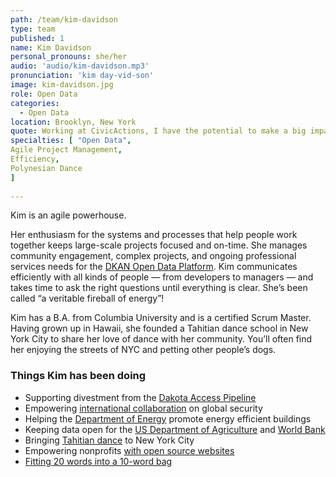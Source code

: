 ```yaml
---
path: /team/kim-davidson
type: team
published: 1
name: Kim Davidson
personal_pronouns: she/her
audio: 'audio/kim-davidson.mp3'
pronunciation: 'kim day-vid-son'
image: kim-davidson.jpg
role: Open Data
categories: 
  - Open Data
location: Brooklyn, New York
quote: Working at CivicActions, I have the potential to make a big impact on social change.
specialties: [ "Open Data",
Agile Project Management,
Efficiency,
Polynesian Dance
]
  
---
```


Kim is an agile powerhouse.

Her enthusiasm for the systems and processes that help people work together keeps large-scale projects focused and on-time. She manages community engagement, complex projects, and ongoing professional services needs for the [DKAN Open Data Platform](https://getdkan.org/). Kim communicates efficiently with all kinds of people — from developers to managers — and takes time to ask the right questions until everything is clear. She’s been called “a veritable fireball of energy”!

Kim has a B.A. from Columbia University and is a certified Scrum Master. Having grown up in Hawaii, she founded a Tahitian dance school in New York City to share her love of dance with her community. You’ll often find her enjoying the streets of NYC and petting other people’s dogs.




### Things Kim has been doing
* Supporting divestment from the [Dakota Access Pipeline](https://starvethesnake.com/)
* Empowering [international collaboration](https://civicactions.com/case-study/globalnet) on global security
* Helping the [Department of Energy](https://betterbuildingsinitiative.energy.gov/) promote energy efficient buildings
* Keeping data open for the [US Department of Agriculture](https://www.usda.gov/) and [World Bank](https://www.worldbank.org/)
* Bringing [Tahitian dance](http://orimanea.com/) to New York City
* Empowering nonprofits [with open source websites](https://www.advomatic.com/)
* [Fitting 20 words into a 10-word bag](https://medium.com/civicactions/meet-kim-davidson-civicactions-open-data-project-manager-and-resident-tahitian-dancer-2363070f0c7f)



